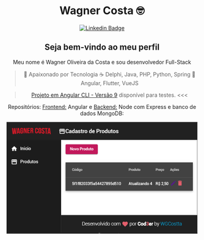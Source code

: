 <div align="center">
 
# Wagner Costa :nerd_face:
[![Linkedin Badge](https://img.shields.io/badge/-LinkedIn-blue?style=flat-square&logo=Linkedin&logoColor=white)](https://www.linkedin.com/in/wagnercostta/)

## Seja bem-vindo ao meu perfil

Meu nome é Wagner Oliveira da Costa e sou desenvolvedor Full-Stack

> :blue_heart: Apaixonado por Tecnologia
> :coffee: Delphi, Java, PHP, Python, Spring
> :star_struck: Angular, Flutter, VueJS

> [Projeto em Angular CLI - Versão 9](https://angular-9-crud-front-and-back-end-cod3er.vercel.app) disponível para testes. <<<

Repositórios: [Frontend:](https://github.com/wgcostta/angular-9-CRUD-frontAndBackEnd-Cod3er) Angular e [Backend:](https://github.com/wgcostta/node-express-backend-mongoDB-online) Node com Express e banco de dados MongoDB:

  <a href="https://angular-9-crud-front-and-back-end-cod3er.vercel.app/">
    <img width="500" src="./ProjetoOnLine.png">
  </a>
  
</div>
